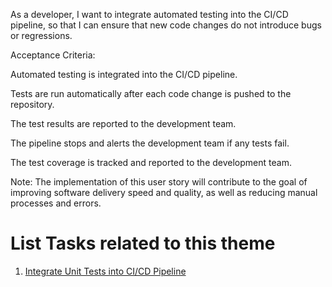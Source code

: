 As a developer, I want to integrate automated testing into the CI/CD pipeline, so that I can ensure that new code changes do not introduce bugs or regressions.

Acceptance Criteria:

Automated testing is integrated into the CI/CD pipeline.

Tests are run automatically after each code change is pushed to the repository.

The test results are reported to the development team.

The pipeline stops and alerts the development team if any tests fail.

The test coverage is tracked and reported to the development team.

Note: The implementation of this user story will contribute to the goal of improving software delivery speed and quality, as well as reducing manual processes and errors.

# List Tasks related to this theme
1. [Integrate Unit Tests into CI/CD Pipeline](https://github.com/steveechan/mywebclass-agile-docs/blob/main/documentation/templates/theme/initiatives/epics/stories/tasks/task_template5.md)
